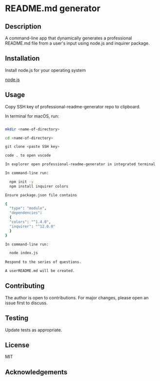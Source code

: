 # README.md generator

## Description

A command-line app that dynamically generates a professional README.md file from a user's input using node.js and inquirer package.

## Installation

Install node.js for your operating system

[node.js](https://nodejs.org/en/download/package-manager)

## Usage

Copy SSH key of professional-readme-generator repo to clipboard.

In terminal for macOS, run:

```zsh

mkdir <name-of-directory>

cd <name-of-directory>

git clone <paste SSH key>

code . to open vscode

In explorer open professional-readme-generator in integrated terminal

In command-line run:

  npm init -y
  npm install inquirer colors

Ensure package.json file contains

{
  "type": "module",
  "dependencies": 
  {
  "colors": "^1.4.0",
  "inquirer": "^12.0.0"
  }
}

In command-line run:

  node index.js
    
Respond to the series of questions.

A userREADME.md will be created.

```

## Contributing

The author is open to contributions. For major changes, please open an issue first to discuss.

## Testing

Update tests as appropriate.

## License

MIT

## Acknowledgements
